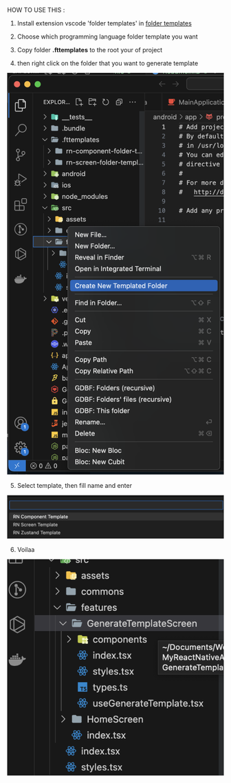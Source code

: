 HOW TO USE THIS : 
1. Install extension vscode 'folder templates' in 
[folder templates](https://marketplace.visualstudio.com/items?itemName=Huuums.vscode-fast-folder-structure)

2. Choose which programming language folder template you want

3. Copy folder **.fttemplates** to the root your of project 

4. then right click on the folder that you want to generate template 
<img src="./assets/images/select_folder.png" style="width:250;height:350;">

5. Select template, then fill name and enter
<img src="./assets/images/select_template.png" style="width:350;height:110;">

6. Voilaa <br>
<img src="./assets/images/result_folder.png" style="width:250;height:300;">